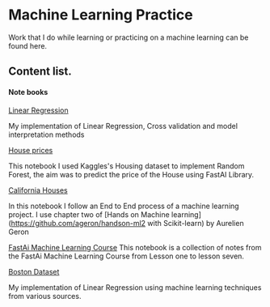 # Machine Learning Practice


Work that I do while learning or practicing on a machine learning can be found here.

## Content list.

#### Note books

[Linear Regression](./Linear_Regression/Linea_Regression.ipynb)

My implementation of Linear Regression, Cross validation and model interpretation methods

[House prices](./House_Price_Analysis/House_Prices_Dataset.ipynb)

This notebook I used Kaggles's Housing dataset to implement Random Forest, the aim was to predict the price of the House using FastAI Library.

[California Houses](./California_Median_House/CaliHousesdataset.ipynb)

In this notebook I follow an End to End process of a machine learning project. I use chapter two of [Hands on Machine learning](https://github.com/ageron/handson-ml2 with Scikit-learn) by Aurelien Geron

[FastAi Machine Learning Course](./FastAi_Machine_learning_Lessons/FastAi_ML_RandomForest.ipynb)
This notebook is a collection of notes from the FastAi Machine Learning Course from Lesson one to lesson seven.

[Boston Dataset](./Boston/Boston\Dataset.ipynb)

My implementation of Linear Regression using machine learning techniques from various sources.




















